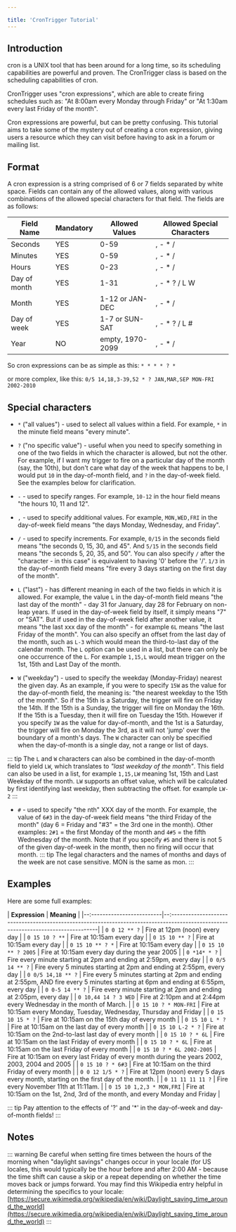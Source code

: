 ```yaml
---

title: 'CronTrigger Tutorial'
---
```


## Introduction

cron is a UNIX tool that has been around for a long time, so its scheduling capabilities are powerful and proven.
The CronTrigger class is based on the scheduling capabilities of cron.

CronTrigger uses "cron expressions", which are able to create firing schedules such as: "At 8:00am every Monday through Friday" or "At 1:30am every last Friday of the month".

Cron expressions are powerful, but can be pretty confusing. This tutorial aims to take some of the mystery out of creating a cron expression,
giving users a resource which they can visit before having to ask in a forum or mailing list.

## Format

A cron expression is a string comprised of 6 or 7 fields separated by white space.
Fields can contain any of the allowed values, along with various combinations of the allowed special characters for that field. The fields are as follows:

| **Field Name** | **Mandatory** | **Allowed Values** | **Allowed Special Characters** |
|----------------|---------------|--------------------|--------------------------------|
| Seconds        | YES           | 0-59               | , - * /                        |
| Minutes        | YES           | 0-59               | , - * /                        |
| Hours          | YES           | 0-23               | , - * /                        |
| Day of month   | YES           | 1-31               | , - * ? / L W                  |
| Month          | YES           | 1-12 or JAN-DEC    | , - * /                        |
| Day of week    | YES           | 1-7 or SUN-SAT     | , - * ? / L #                  |
| Year           | NO            | empty, 1970-2099   | , - * /                        |

So cron expressions can be as simple as this: `* * * * ? *`

or more complex, like this: `0/5 14,18,3-39,52 * ? JAN,MAR,SEP MON-FRI 2002-2010`

## Special characters

* `*` ("all values") - used to select all values within a field. For example, `*` in the minute field means "every minute".
* `?` ("no specific value") - useful when you need to specify something in one of the two fields in which the character is allowed, but not the other.
For example, if I want my trigger to fire on a particular day of the month (say, the 10th), but don't care what day of the week that happens to be,
I would put `10` in the day-of-month field, and `?` in the day-of-week field. See the examples below for clarification.
* `-` - used to specify ranges. For example, `10-12` in the hour field means "the hours 10, 11 and 12".
* `,` - used to specify additional values. For example, `MON,WED,FRI` in the day-of-week field means "the days Monday, Wednesday, and Friday".
* `/` - used to specify increments. For example, `0/15` in the seconds field means "the seconds 0, 15, 30, and 45".
And `5/15` in the seconds field means "the seconds 5, 20, 35, and 50".
You can also specify `/` after the "character - in this case" is equivalent to having '0' before the '/'.
 `1/3` in the day-of-month field means "fire every 3 days starting on the first day of the month".
* `L` ("last") - has different meaning in each of the two fields in which it is allowed.
For example, the value `L` in the day-of-month field means "the last day of the month" - day 31 for January, day 28 for February on non-leap years.
If used in the day-of-week field by itself, it simply means "7" or "SAT". But if used in the day-of-week field after another value, it means "the last xxx day of the month" -
for example `6L` means "the last Friday of the month". You can also specify an offset from the last day of the month, such as `L-3` which
would mean the third-to-last day of the calendar month.
The `L` option can be used in a list, but there can only be one occurrence of the `L`.
For example `1,15,L` would mean trigger on the 1st, 15th and Last Day of the month.

* `W` ("weekday") - used to specify the weekday (Monday-Friday) nearest the given day.
As an example, if you were to specify `15W` as the value for the day-of-month field, the meaning is: "the nearest weekday to the 15th of the month".
So if the 15th is a Saturday, the trigger will fire on Friday the 14th. If the 15th is a Sunday, the trigger will fire on Monday the 16th. If the 15th is a Tuesday,
then it will fire on Tuesday the 15th. However if you specify `1W` as the value for day-of-month, and the 1st is a Saturday, the trigger will fire on Monday the 3rd,
as it will not 'jump' over the boundary of a month's days. The `W` character can only be specified when the day-of-month is a single day, not a range or list of days.

::: tip
 The `L` and `W` characters can also be combined in the day-of-month field to yield `LW`, which translates to *"last weekday of the month"*.  This field can also be used in a list, for example `1,15,LW` meaning 1st, 15th and Last Weekday of the month.  `LW` supports an offset value, which will be calculated by first identifying last weekday, then subtracting the offset. for example `LW-2`
:::

* `#` - used to specify "the nth" XXX day of the month. For example, the value of `6#3` in the day-of-week field means
"the third Friday of the month" (day 6 = Friday and "#3" = the 3rd one in the month).
Other examples: `2#1` = the first Monday of the month and `4#5` = the fifth Wednesday of the month.
Note that if you specify `#5` and there is not 5 of the given day-of-week in the month, then no firing will occur that month.
::: tip
The legal characters and the names of months and days of the week are not case sensitive. MON is the same as mon.
:::

## Examples

Here are some full examples:

| **Expression**             | **Meaning**                                                                                                                         |
|--:-------------------------|--:----------------------------------------------------------------------------------------------------------------------------------|
| `0 0 12 ** ?`              | Fire at 12pm (noon) every day                                                                                                       |
| `0 15 10 ? **`             | Fire at 10:15am every day                                                                                                           |
| `0 15 10 ** ?`             | Fire at 10:15am every day                                                                                                           |
| `0 15 10 ** ? *`           | Fire at 10:15am every day                                                                                                           |
| `0 15 10 ** ? 2005`        | Fire at 10:15am every day during the year 2005                                                                                      |
| `0 *14* * ?`               | Fire every minute starting at 2pm and ending at 2:59pm, every day                                                                   |
| `0 0/5 14 ** ?`            | Fire every 5 minutes starting at 2pm and ending at 2:55pm, every day                                                                |
| `0 0/5 14,18 ** ?`         | Fire every 5 minutes starting at 2pm and ending at 2:55pm, AND fire every 5 minutes starting at 6pm and ending at 6:55pm, every day |
| `0 0-5 14 ** ?`            | Fire every minute starting at 2pm and ending at 2:05pm, every day                                                                   |
| `0 10,44 14 ? 3 WED`       | Fire at 2:10pm and at 2:44pm every Wednesday in the month of March.                                                                 |
| `0 15 10 ? * MON-FRI`      | Fire at 10:15am every Monday, Tuesday, Wednesday, Thursday and Friday                                                               |
| `0 15 10 15 * ?`           | Fire at 10:15am on the 15th day of every month                                                                                      |
| `0 15 10 L * ?`            | Fire at 10:15am on the last day of every month                                                                                      |
| `0 15 10 L-2 * ?`          | Fire at 10:15am on the 2nd-to-last last day of every month                                                                          |
| `0 15 10 ? * 6L`           | Fire at 10:15am on the last Friday of every month                                                                                   |
| `0 15 10 ? * 6L`           | Fire at 10:15am on the last Friday of every month                                                                                   |
| `0 15 10 ? * 6L 2002-2005` | Fire at 10:15am on every last Friday of every month during the years 2002, 2003, 2004 and 2005                                      |
| `0 15 10 ? * 6#3`          | Fire at 10:15am on the third Friday of every month                                                                                  |
| `0 0 12 1/5 * ?`           | Fire at 12pm (noon) every 5 days every month, starting on the first day of the month.                                               |
| `0 11 11 11 11 ?`          | Fire every November 11th at 11:11am.                                                                                                |
| `0 15 10 1,2,3 * MON,FRI`  | Fire at 10:15am on the 1st, 2nd, 3rd of the month, and every Monday and Friday                                                      |

::: tip
Pay attention to the effects of '?' and '*' in the day-of-week and day-of-month fields!
:::

## Notes

::: warning
Be careful when setting fire times between the hours of the morning when "daylight savings" changes occur in your locale (for US locales, this would typically be the hour before and after 2:00 AM - because the time shift can cause a skip or a repeat depending on whether the time moves back or jumps forward. You may find this Wikipedia entry helpful in determining the specifics to your locale:
[https://secure.wikimedia.org/wikipedia/en/wiki/Daylight_saving_time_around_the_world](https://secure.wikimedia.org/wikipedia/en/wiki/Daylight_saving_time_around_the_world)
:::
